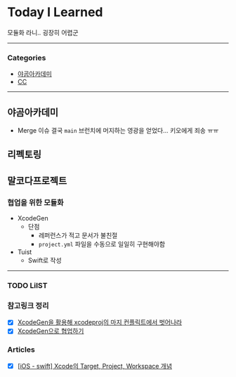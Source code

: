 # Today I Learned
모듈화 라니.. 굉장히 어렵군

---

### Categories
- [야곰아카데미](#야곰아카데미)
- [CC](#말코다프로젝트)

---

## 야곰아카데미
* Merge 이슈
결국 `main` 브런치에 머지하는 영광을 얻었다...
키오에게 죄송 ㅠㅠ


## 리펙토링

## 말코다프로젝트
### 협업을 위한 모듈화
* XcodeGen
    * 단점
        * 레퍼런스가 적고 문서가 불친절
        * `project.yml` 파일을 수동으로 일일히 구현해야함
* Tuist
    * Swift로 작성

---

### TODO LiIST

### 참고링크 정리
- [x] [XcodeGen을 활용해 xcodeproj의 마지 컨플릭트에서 벗어나라](https://sesang06.tistory.com/183)
- [x] [XcodeGen으로 협업하기](https://sesang06.tistory.com/183)

### Articles
- [x] [[iOS - swift] Xcode의 Target, Project, Workspace 개념](https://ios-development.tistory.com/1008)